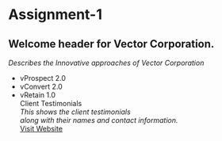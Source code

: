 # Assignment-1
 ## Welcome header for Vector Corporation.
_Describes the Innovative approaches of Vector Corporation_  
* vProspect 2.0  
* vConvert 2.0  
* vRetain 1.0  
Client Testimonials   
_This shows the client testimonials  
along with their names and contact information._   
[Visit Website](https://vectorbusiness.net/) 


